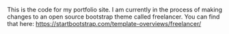 This is the code for my portfolio site. I am currently in the process of making changes to an open source bootstrap theme called freelancer. You can find that here: https://startbootstrap.com/template-overviews/freelancer/
